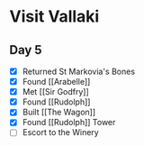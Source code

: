 # Visit Vallaki

## Day 5

- [x] Returned St Markovia's Bones
- [x] Found [[Arabelle]]
- [x] Met [[Sir Godfry]]
- [x] Found [[Rudolph]]
- [x] Built [[The Wagon]]
- [x] Found [[Rudolph]] Tower
- [ ] Escort to the Winery